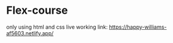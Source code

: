 # Flex-course
only using html and css
live working link: 
https://happy-williams-af5603.netlify.app/
